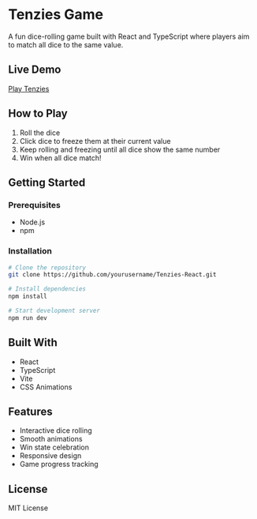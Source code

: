 # Tenzies Game

A fun dice-rolling game built with React and TypeScript where players aim to match all dice to the same value.

## Live Demo
[Play Tenzies](https://Thang30.github.io/Tenzies-React)

## How to Play
1. Roll the dice
2. Click dice to freeze them at their current value
3. Keep rolling and freezing until all dice show the same number
4. Win when all dice match!

## Getting Started

### Prerequisites
- Node.js
- npm

### Installation
```bash
# Clone the repository
git clone https://github.com/yourusername/Tenzies-React.git

# Install dependencies
npm install

# Start development server
npm run dev
```

## Built With
- React
- TypeScript
- Vite
- CSS Animations

## Features
- Interactive dice rolling
- Smooth animations
- Win state celebration
- Responsive design
- Game progress tracking

## License
MIT License
